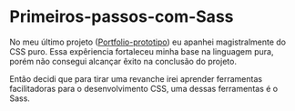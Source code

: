 # Primeiros-passos-com-Sass

No meu último projeto ([Portfolio-prototipo](https://github.com/muriloLcavalcanti/Portfolio-prototipo)) eu apanhei magistralmente do CSS puro. Essa expêriencia fortaleceu
minha base na linguagem pura, porém não consegui alcançar êxito na conclusão do projeto.

Então decidi que para tirar uma revanche irei aprender ferramentas facilitadoras para o desenvolvimento CSS, uma dessas ferramentas é o Sass.

